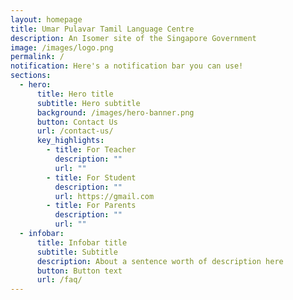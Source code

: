 ```yaml
---
layout: homepage
title: Umar Pulavar Tamil Language Centre
description: An Isomer site of the Singapore Government
image: /images/logo.png
permalink: /
notification: Here's a notification bar you can use!
sections:
  - hero:
      title: Hero title
      subtitle: Hero subtitle
      background: /images/hero-banner.png
      button: Contact Us
      url: /contact-us/
      key_highlights:
        - title: For Teacher
          description: ""
          url: ""
        - title: For Student
          description: ""
          url: https://gmail.com
        - title: For Parents
          description: ""
          url: ""
  - infobar:
      title: Infobar title
      subtitle: Subtitle
      description: About a sentence worth of description here
      button: Button text
      url: /faq/
---
```

